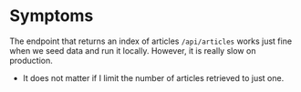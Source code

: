 # Symptoms

The endpoint that returns an index of articles `/api/articles` works just fine when we seed data and run it locally. However, it is really slow on production.

* It does not matter if I limit the number of articles retrieved to just one.
